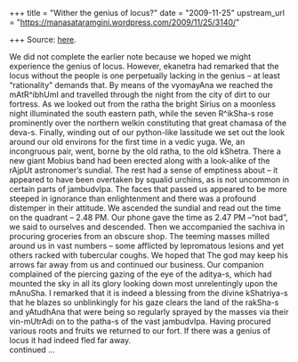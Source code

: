 +++
title = "Wither the genius of locus?"
date = "2009-11-25"
upstream_url = "https://manasataramgini.wordpress.com/2009/11/25/3140/"

+++
Source: [here](https://manasataramgini.wordpress.com/2009/11/25/3140/).

We did not complete the earlier note because we hoped we might experience the genius of locus. However, ekanetra had remarked that the locus without the people is one perpetually lacking in the genius – at least “rationality” demands that. By means of the vyomayAna we reached the mAtR^ibhUmI and travelled through the night from the city of dirt to our fortress. As we looked out from the ratha the bright Sirius on a moonless night illuminated the south eastern path, while the seven R^ikSha-s rose prominently over the northern welkin constituting that great chamasa of the deva-s. Finally, winding out of our python-like lassitude we set out the look around our old environs for the first time in a vedic yuga. We, an incongruous pair, went, borne by the old ratha, to the old kShetra. There a new giant Mobius band had been erected along with a look-alike of the rAjpUt astronomer’s sundial. The rest had a sense of emptiness about – it appeared to have been overtaken by squalid urchins, as is not uncommon in certain parts of jambudvIpa. The faces that passed us appeared to be more steeped in ignorance than enlightenment and there was a profound distemper in their attitude. We ascended the sundial and read out the time on the quadrant – 2.48 PM. Our phone gave the time as 2.47 PM –“not bad”, we said to ourselves and descended. Then we accompanied the sachiva in procuring groceries from an obscure shop. The teeming masses milled around us in vast numbers – some afflicted by lepromatous lesions and yet others racked with tubercular coughs. We hoped that The god may keep his arrows far away from us and continued our business. Our companion complained of the piercing gazing of the eye of the aditya-s, which had mounted the sky in all its glory looking down most unrelentingly upon the mAnuSha. I remarked that it is indeed a blessing from the divine kShatriya-s that he blazes so unblinkingly for his gaze clears the land of the rakSha-s and yAtudhAna that were being so regularly sprayed by the masses via their vin-mUtrAdi on to the patha-s of the vast jambudvIpa. Having procured various roots and fruits we returned to our fort. If there was a genius of locus it had indeed fled far away.  
continued …

